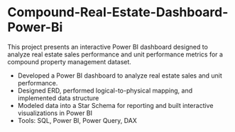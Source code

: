 # Compound-Real-Estate-Dashboard-Power-Bi
This project presents an interactive Power BI dashboard designed to analyze real estate sales performance and unit performance metrics for a compound property management dataset.
-	Developed a Power BI dashboard to analyze real estate sales and unit performance.
-	Designed ERD, performed logical-to-physical mapping, and implemented data structure
-	Modeled data into a Star Schema for reporting and built interactive visualizations in Power BI
-	Tools: SQL, Power BI, Power Query, DAX
